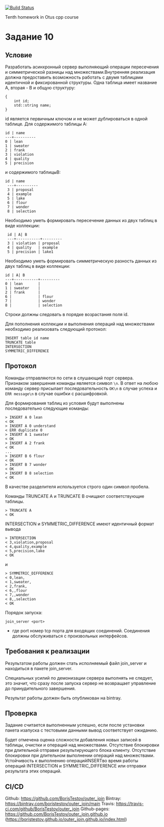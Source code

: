 [![Build Status](https://travis-ci.com/BorisTestov/outer_join.svg?branch=master)](https://travis-ci.com/BorisTestov/outer_join)

Tenth homework in Otus cpp course

# Задание 10

## Условие

Разработать асинхронный сервер выполняющий операции пересечения и симметрической разницы 
над множествами.Внутренняя реализация должна предоставить возможность работать с двумя таблицами идентичной 
и фиксированной структуры. Одна таблица имеет название A, вторая - B и общую структуру:
```
{
    int id;
    std::string name;
}
```
id является первичным ключом и не может дублироваться в одной таблице.
Для содержимого таблицы A:
```
id | name
---+----------
0 | lean
1 | sweater
2 | frank
3 | violation
4 | quality
5 | precision
```
и содержимого таблицыB:
``` 
id | name
 ---+----------
 3 | proposal
 4 | example
 5 | lake
 6 | flour
 7 | wonder
 8 | selection
 ```
 Необходимо уметь формировать пересечение данных из двух таблиц в виде коллекции:
``` 
 id | A| B
 ---+-----------+---------
 3 | violation | proposal
 4 | quality   | example
 5 | precision | lake1
```
Необходимо уметь формировать симметрическую разность данных из двух таблиц в виде коллекции:
```
id | A| B
---+-----------+---------
0 | lean       |
1 | sweater    |
2 | frank      |
6 |            | flour
7 |            | wonder
8 |            | selection
```
Строки должны следовать в порядке возрастания поля id.

Для пополнения коллекции и выполнения операций над множествами необходимо реализовать следующий протокол:
```
INSERT table id name
TRUNCATE table
INTERSECTION
SYMMETRIC_DIFFERENCE
```
## Протокол
Команды отправляются по сети в слушающий порт сервера.  
Признаком завершения команды является символ `\n`. В ответ на любою команду сервер присылает последовательность 
`OK\n` в случае успеха и `ERR message\n` в случае ошибки с расшифровкой.

Для формирования таблиц из условия будут выполнены последовательно следующие команды:
```
> INSERT A 0 lean
< OK
> INSERT A 0 understand
< ERR duplicate 0
> INSERT A 1 sweater
< OK
> INSERT A 2 frank
< OK
...
> INSERT B 6 flour
< OK
> INSERT B 7 wonder
< OK
> INSERT B 8 selection
< OK
```

В качестве разделителя используется строго один символ пробела.

Команды TRUNCATE A и TRUNCATE B очищают соответствующие таблицы.
```
> TRUNCATE A
< OK
```
INTERSECTION и SYMMETRIC_DIFFERENCE имеют идентичный формат вывода

```
> INTERSECTION
< 3,violation,proposal
< 4,quality,example
< 5,precision,lake
< OK
```
и
```
> SYMMETRIC_DIFFERENCE
< 0,lean,
< 1,sweater,
< 2,frank,
< 6,,flour
< 7,,wonder
< 8,,selection
< OK
```
Порядок запуска:
```
join_server <port>
```
* где port номер tcp порта для входящих соединений. Соединения должны обслуживаться с произвольных интерфейсов.

## Требования к реализации
Результатом работы должен стать исполняемый файл join_server и находиться в пакете join_server.

Специальных усилий по демонизации сервера выполнять не следует, это значит, что сразу 
после запуска сервер не возвращает управление до принудительного завершения.

Результат работы должен быть опубликован на bintray.

## Проверка
Задание считается выполненным успешно, 
если после установки пакета изапуска с тестовыми данными вывод соответствует ожиданию.

Будет отмечена оценка сложности добавления новых записей в таблицы,
очистки и операций над множествами.
Отсутствие блокировки при длительной  отправке  результирующего  блока  клиенту.
Отсутствие блокировки  при  длительном  выполнении  операций  над  множествами.
Устойчивость к выполнению операцийINSERTво время работы операций INTERSECTION и SYMMETRIC_DIFFERENCE
или отправки результата этих операций.

## CI/CD
Github: https://github.com/BorisTestov/outer_join
Bintray: https://bintray.com/boristestov/outer_join/main
Travis: https://travis-ci.com/github/BorisTestov/outer_join
Github-pages: https://github.com/BorisTestov/outer_join.github.io (https://boristestov.github.io/outer_join.github.io/index.html)